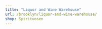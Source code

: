 ```yaml
---
title: "Liquor and Wine Warehouse"
url: /brooklyn/liquor-and-wine-warehouse/
shop: Spirituosen
---
```


